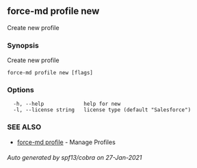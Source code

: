 ## force-md profile new

Create new profile

### Synopsis

Create new profile

```
force-md profile new [flags]
```

### Options

```
  -h, --help             help for new
  -l, --license string   license type (default "Salesforce")
```

### SEE ALSO

* [force-md profile](force-md_profile.md)	 - Manage Profiles

###### Auto generated by spf13/cobra on 27-Jan-2021
